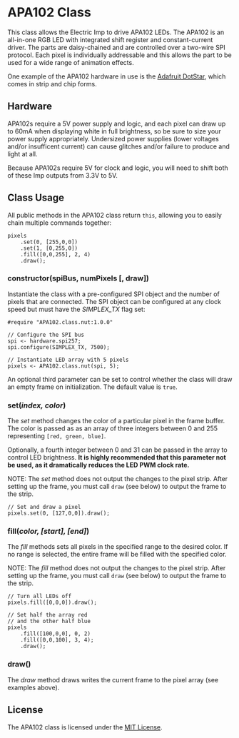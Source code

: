 # APA102 Class

This class allows the Electric Imp to drive APA102 LEDs. The APA102 is an all-in-one RGB LED with integrated shift register and constant-current driver. The parts are daisy-chained and are controlled over a two-wire SPI protocol. Each pixel is individually addressable and this allows the part to be used for a wide range of animation effects.

One example of the APA102 hardware in use is the [Adafruit DotStar](http://www.adafruit.com/categories/340), which comes in strip and chip forms.

## Hardware

APA102s require a 5V power supply and logic, and each pixel can draw up to 60mA when displaying white in full brightness, so be sure to size your power supply appropriately. Undersized power supplies (lower voltages and/or insufficent current) can cause glitches and/or failure to produce and light at all.

Because APA102s require 5V for clock and logic, you will need to shift both of these Imp outputs from 3.3V to 5V.

## Class Usage

All public methods in the APA102 class return `this`, allowing you to easily chain multiple commands together:

```squirrel
pixels
    .set(0, [255,0,0])
    .set(1, [0,255,0])
    .fill([0,0,255], 2, 4)
    .draw();
```

### constructor(spiBus, numPixels [, draw])

Instantiate the class with a pre-configured SPI object and the number of pixels that are connected. The SPI object can be configured at any clock speed but must have the *SIMPLEX_TX* flag set:

```squirrel
#require "APA102.class.nut:1.0.0"

// Configure the SPI bus
spi <- hardware.spi257;
spi.configure(SIMPLEX_TX, 7500);

// Instantiate LED array with 5 pixels
pixels <- APA102.class.nut(spi, 5);
```

An optional third parameter can be set to control whether the class will draw an empty frame on initialization. The default value is `true`.

### set(*index, color*)

The *set* method changes the color of a particular pixel in the frame buffer. The color is passed as as an array of three integers between 0 and 255 representing `[red, green, blue]`.

Optionally, a fourth integer between 0 and 31 can be passed in the array to control LED brightness.  **It is highly recommended that this parameter not be used, as it dramatically reduces the LED PWM clock rate.**

NOTE: The *set* method does not output the changes to the pixel strip. After setting up the frame, you must call `draw` (see below) to output the frame to the strip.

```squirrel
// Set and draw a pixel
pixels.set(0, [127,0,0]).draw();
```

### fill(*color, [start], [end]*)

The *fill* methods sets all pixels in the specified range to the desired color. If no range is selected, the entire frame will be filled with the specified color.

NOTE: The *fill* method does not output the changes to the pixel strip. After setting up the frame, you must call `draw` (see below) to output the frame to the strip.

```squirrel
// Turn all LEDs off
pixels.fill([0,0,0]).draw();
```

```squirrel
// Set half the array red
// and the other half blue
pixels
    .fill([100,0,0], 0, 2)
    .fill([0,0,100], 3, 4);
    .draw();
```

### draw()

The *draw* method draws writes the current frame to the pixel array (see examples above).

## License

The APA102 class is licensed under the [MIT License](./LICENSE).
